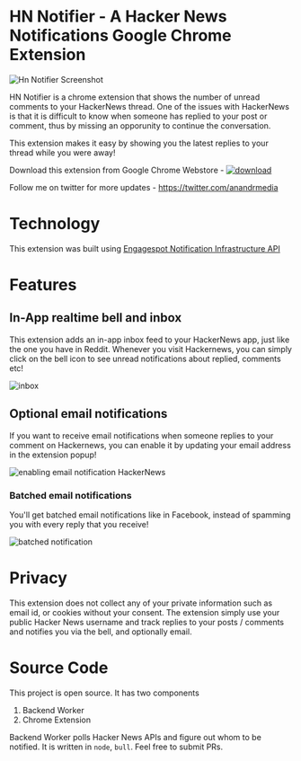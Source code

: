 # HN Notifier - A Hacker News Notifications Google Chrome Extension

![Hn Notifier Screenshot](https://cdn.engagespot.co/misc/hn_notifier.png)

HN Notifier is a chrome extension that shows the number of unread comments to your HackerNews thread. One of the issues with HackerNews is that it is difficult to know when someone has replied to your post or comment, thus by missing an opporunity to continue the conversation.

This extension makes it easy by showing you the latest replies to your thread while you were away!

Download this extension from Google Chrome Webstore - 
[![download](https://engagespot-website.s3.us-west-2.amazonaws.com/public/chrome_web_store_cta_57346788d7.png?updated_at=2023-05-22T06:00:11.705Z)](https://chrome.google.com/webstore/detail/hn-notifier/cdfedlekfaealogpkppjhlfcijmdlaep)

Follow me on twitter for more updates - https://twitter.com/anandrmedia

# Technology

This extension was built using <a href="https://engagespot.co?ref=hn_notify_repo" target="_blank">Engagespot Notification Infrastructure API</a>

# Features

## In-App realtime bell and inbox

This extension adds an in-app inbox feed to your HackerNews app, just like the one you have in Reddit. Whenever you visit Hackernews, you can simply click on the bell icon to see unread notifications about replied, comments etc!

![inbox](https://lh3.googleusercontent.com/mGVxga_McWASW1KBfVUSoNq-qACbe5eVSmuX6qbHjkR989pnP9QN2zRfB1B6_ToxrIG5ozL5CDREIe5nAmxhIp6I=w640-h400-e365-rj-sc0x00ffffff)

## Optional email notifications

If you want to receive email notifications when someone replies to your comment on Hackernews, you can enable it by updating your email address in the extension popup!

![enabling email notification HackerNews](https://engagespot-website.s3.us-west-2.amazonaws.com/public/notifier_hackernews_email_694764bb04.png?updated_at=2023-05-22T05:37:37.388Z)

### Batched email notifications

You'll get batched email notifications like in Facebook, instead of spamming you with every reply that you receive!

![batched notification](https://lh3.googleusercontent.com/jQeO_eoO5xShvHL4OpNf1hq95RE7TTajMQsCoog1Tu53uc29wcKJ5hVj61uMmTchCVb2FTUtBuiJITxabkiRnfZTCg=w640-h400-e365-rj-sc0x00ffffff)

# Privacy

This extension does not collect any of your private information such as email id, or cookies without your consent. The extension simply use your public Hacker News username and track replies to your posts / comments and notifies you via the bell, and optionally email.

# Source Code

This project is open source. It has two components

1. Backend Worker
2. Chrome Extension

Backend Worker polls Hacker News APIs and figure out whom to be notified. It is written in `node`, `bull`. Feel free to submit PRs.
